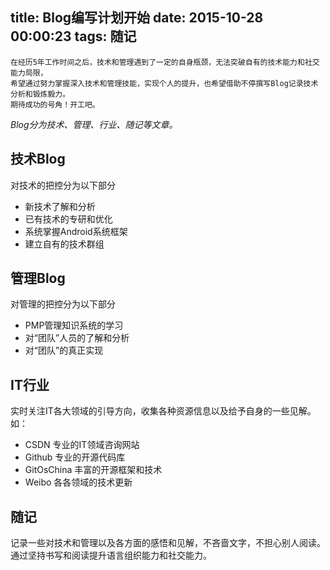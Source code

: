 title: Blog编写计划开始
date: 2015-10-28 00:00:23
tags: 随记
---
``` text
在经历5年工作时间之后，技术和管理遇到了一定的自身瓶颈，无法突破自有的技术能力和社交能力局限，
希望通过努力掌握深入技术和管理技能，实现个人的提升，也希望借助不停撰写Blog记录技术分析和锻炼毅力。
期待成功的号角！开工吧。
```
<!--more-->
*Blog分为技术、管理、行业、随记等文章。*

## 技术Blog
对技术的把控分为以下部分
* 新技术了解和分析
* 已有技术的专研和优化
* 系统掌握Android系统框架
* 建立自有的技术群组

## 管理Blog
对管理的把控分为以下部分
* PMP管理知识系统的学习
* 对“团队”人员的了解和分析
* 对“团队”的真正实现

## IT行业
实时关注IT各大领域的引导方向，收集各种资源信息以及给予自身的一些见解。如：
* CSDN 专业的IT领域咨询网站
* Github 专业的开源代码库
* GitOsChina 丰富的开源框架和技术
* Weibo 各各领域的技术更新

## 随记
记录一些对技术和管理以及各方面的感悟和见解，不吝啬文字，不担心别人阅读。通过坚持书写和阅读提升语言组织能力和社交能力。
